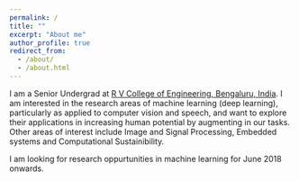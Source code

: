 ```yaml
---
permalink: /
title: ""
excerpt: "About me"
author_profile: true
redirect_from: 
  - /about/
  - /about.html
---
```






I am a Senior Undergrad at [R V College of Engineering, Bengaluru, India](http://rvce.edu.in). I am interested in the research areas of machine learning (deep learning), particularly as applied to computer vision and speech, and want to explore their applications in increasing human potential by augmenting in our tasks. Other areas of interest include Image and Signal Processing, Embedded systems and Computational Sustainibility.

I am looking for research oppurtunities in machine learning for June 2018 onwards.

